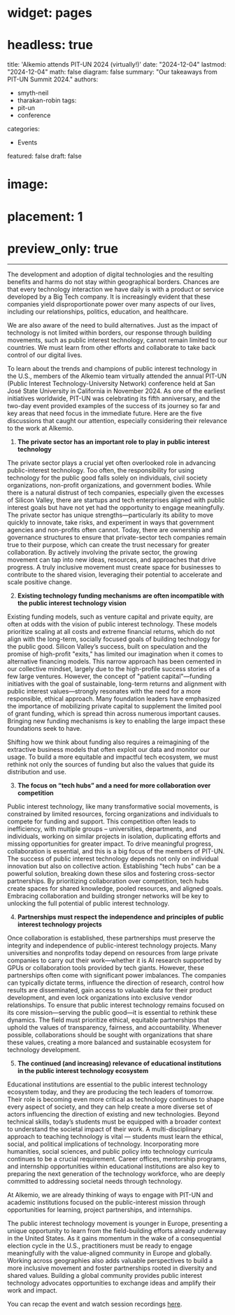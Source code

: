 # widget: pages
# headless: true

title: 'Alkemio attends PIT-UN 2024 (virtually!)'
date: "2024-12-04"
lastmod: "2024-12-04"
math: false
diagram: false
summary: "Our takeaways from PIT-UN Summit 2024."
authors:
- smyth-neil
- tharakan-robin 
tags:
- pit-un 
- conference


categories:
- Events


featured: false
draft: false

# image:
#  placement: 1
#  preview_only: true
  
--- 

The development and adoption of digital technologies and the resulting
benefits and harms do not stay within geographical borders. Chances are
that every technology interaction we have daily is with a product or
service developed by a Big Tech company. It is increasingly evident that
these companies yield disproportionate power over many aspects of our
lives, including our relationships, politics, education, and healthcare.

We are also aware of the need to build alternatives. Just as the impact
of technology is not limited within borders, our response through
building movements, such as public interest technology, cannot remain
limited to our countries. We must learn from other efforts and
collaborate to take back control of our digital lives.

To learn about the trends and champions of public interest technology in
the U.S., members of the Alkemio team virtually attended the annual
PIT-UN (Public Interest Technology-University Network) conference held
at San José State University in California in November 2024. As one of
the earliest initiatives worldwide, PIT-UN was celebrating its fifth
anniversary, and the two-day event provided examples of the success of
its journey so far and key areas that need focus in the immediate
future. Here are the five discussions that caught our attention,
especially considering their relevance to the work at Alkemio.

1.  **The private sector has an important role to play in public
    interest technology**

The private sector plays a crucial yet often overlooked role in
advancing public-interest technology. Too often, the responsibility for
using technology for the public good falls solely on individuals, civil
society organizations, non-profit organizations, and government bodies.
While there is a natural distrust of tech companies, especially given
the excesses of Silicon Valley, there are startups and tech enterprises
aligned with public interest goals but have not yet had the opportunity
to engage meaningfully. The private sector has unique
strengths—particularly its ability to move quickly to innovate, take
risks, and experiment in ways that government agencies and non-profits
often cannot. Today, there are ownership and governance structures to
ensure that private-sector tech companies remain true to their purpose,
which can create the trust necessary for greater collaboration. By
actively involving the private sector, the growing movement can tap into
new ideas, resources, and approaches that drive progress. A truly
inclusive movement must create space for businesses to contribute to the
shared vision, leveraging their potential to accelerate and scale
positive change.

2.  **Existing technology funding mechanisms are often incompatible with
    the public interest technology vision**

Existing funding models, such as venture capital and private equity, are
often at odds with the vision of public interest technology. These
models prioritize scaling at all costs and extreme financial returns,
which do not align with the long-term, socially focused goals of
building technology for the public good. Silicon Valley’s success, built
on speculation and the promise of high-profit "exits," has limited our
imagination when it comes to alternative financing models. This narrow
approach has been cemented in our collective mindset, largely due to the
high-profile success stories of a few large ventures. However, the
concept of "patient capital"—funding initiatives with the goal of
sustainable, long-term returns and alignment with public interest
values—strongly resonates with the need for a more responsible, ethical
approach. Many foundation leaders have emphasized the importance of
mobilizing private capital to supplement the limited pool of grant
funding, which is spread thin across numerous important causes. Bringing
new funding mechanisms is key to enabling the large impact these
foundations seek to have.

Shifting how we think about funding also requires a reimagining of the
extractive business models that often exploit our data and monitor our
usage. To build a more equitable and impactful tech ecosystem, we must
rethink not only the sources of funding but also the values that guide
its distribution and use.

3.  **The focus on “tech hubs” and a need for more collaboration over
    competition**

Public interest technology, like many transformative social movements,
is constrained by limited resources, forcing organizations and
individuals to compete for funding and support. This competition often
leads to inefficiency, with multiple groups – universities, departments,
and individuals, working on similar projects in isolation, duplicating
efforts and missing opportunities for greater impact. To drive
meaningful progress, collaboration is essential, and this is a big focus
of the members of PIT-UN. The success of public interest technology
depends not only on individual innovation but also on collective action.
Establishing "tech hubs" can be a powerful solution, breaking down these
silos and fostering cross-sector partnerships. By prioritizing
collaboration over competition, tech hubs create spaces for shared
knowledge, pooled resources, and aligned goals. Embracing collaboration
and building stronger networks will be key to unlocking the full
potential of public interest technology.

4.  **Partnerships must respect the independence and principles of
    public interest technology projects**

Once collaboration is established, these partnerships must preserve the
integrity and independence of public-interest technology projects. Many
universities and nonprofits today depend on resources from large private
companies to carry out their work—whether it is AI research supported by
GPUs or collaboration tools provided by tech giants. However, these
partnerships often come with significant power imbalances. The companies
can typically dictate terms, influence the direction of research,
control how results are disseminated, gain access to valuable data for
their product development, and even lock organizations into exclusive
vendor relationships. To ensure that public interest technology remains
focused on its core mission—serving the public good—it is essential to
rethink these dynamics. The field must prioritize ethical, equitable
partnerships that uphold the values of transparency, fairness, and
accountability. Whenever possible, collaborations should be sought with
organizations that share these values, creating a more balanced and
sustainable ecosystem for technology development.

5.  **The continued (and increasing) relevance of educational
    institutions in the public interest technology ecosystem**

Educational institutions are essential to the public interest technology
ecosystem today, and they are producing the tech leaders of tomorrow.
Their role is becoming even more critical as technology continues to
shape every aspect of society, and they can help create a more diverse
set of actors influencing the direction of existing and new
technologies. Beyond technical skills, today’s students must be equipped
with a broader context to understand the societal impact of their work.
A multi-disciplinary approach to teaching technology is vital — students
must learn the ethical, social, and political implications of
technology. Incorporating more humanities, social sciences, and public
policy into technology curricula continues to be a crucial requirement.
Career offices, mentorship programs, and internship opportunities within
educational institutions are also key to preparing the next generation
of the technology workforce, who are deeply committed to addressing
societal needs through technology.

At Alkemio, we are already thinking of ways to engage with PIT-UN and
academic institutions focused on the public-interest mission through
opportunities for learning, project partnerships, and internships.

The public interest technology movement is younger in Europe, presenting
a unique opportunity to learn from the field-building efforts already
underway in the United States. As it gains momentum in the wake of a
consequential election cycle in the U.S., practitioners must be ready to
engage meaningfully with the value-aligned community in Europe and
globally. Working across geographies also adds valuable perspectives to
build a more inclusive movement and foster partnerships rooted in
diversity and shared values. Building a global community provides public
interest technology advocates opportunities to exchange ideas and
amplify their work and impact.

You can recap the event and watch session recordings
[here](https://pitcases.org/recap-2024-summit-at-sjsu/).
